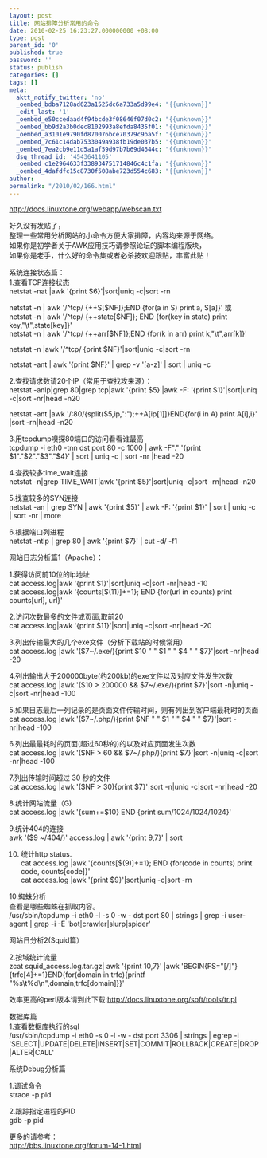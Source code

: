 ```yaml
---
layout: post
title: 网站排障分析常用的命令
date: 2010-02-25 16:23:27.000000000 +08:00
type: post
parent_id: '0'
published: true
password: ''
status: publish
categories: []
tags: []
meta:
  aktt_notify_twitter: 'no'
  _oembed_bdba7128ad623a1525dc6a733a5d99e4: "{{unknown}}"
  _edit_last: '1'
  _oembed_e50ccedaad4f94bcde3f08646f07d0c2: "{{unknown}}"
  _oembed_bb9d2a3b0dec8102993a8efda8435f01: "{{unknown}}"
  _oembed_a3101e9790fd870076bce70379c9ba5f: "{{unknown}}"
  _oembed_7c61c14dab7533049a938fb19de037b5: "{{unknown}}"
  _oembed_7ea2cb9e11d5a1af59d97b7b69d4644c: "{{unknown}}"
  dsq_thread_id: '4543641105'
  _oembed_c1e2964633f338934751714846c4c1fa: "{{unknown}}"
  _oembed_4dafdfc15c8730f508abe723d554c683: "{{unknown}}"
author: 
permalink: "/2010/02/166.html"
---
```

http://docs.linuxtone.org/webapp/webscan.txt

好久没有发贴了，  
整理一些常用分析网站的小命令方便大家排障，内容均来源于网络。  
如果你是初学者关于AWK应用技巧请参照论坛的脚本编程版块，  
如果你是老手，什么好的命令集或者必杀技欢迎跟贴，丰富此贴！

系统连接状态篇：  
1.查看TCP连接状态  
netstat -nat |awk '{print $6}'|sort|uniq -c|sort -rn

netstat -n | awk '/^tcp/ {++S[$NF]};END {for(a in S) print a, S[a]}' 或  
netstat -n | awk '/^tcp/ {++state[$NF]}; END {for(key in state) print key,"\t",state[key]}'  
netstat -n | awk '/^tcp/ {++arr[$NF]};END {for(k in arr) print k,"\t",arr[k]}'

netstat -n |awk '/^tcp/ {print $NF}'|sort|uniq -c|sort -rn

netstat -ant | awk '{print $NF}' | grep -v '[a-z]' | sort | uniq -c

2.查找请求数请20个IP（常用于查找攻来源）：  
netstat -anlp|grep 80|grep tcp|awk '{print $5}'|awk -F: '{print $1}'|sort|uniq -c|sort -nr|head -n20

netstat -ant |awk '/:80/{split($5,ip,":");++A[ip[1]]}END{for(i in A) print A[i],i}' |sort -rn|head -n20

3.用tcpdump嗅探80端口的访问看看谁最高  
tcpdump -i eth0 -tnn dst port 80 -c 1000 | awk -F"." '{print $1"."$2"."$3"."$4}' | sort | uniq -c | sort -nr |head -20

4.查找较多time\_wait连接  
netstat -n|grep TIME\_WAIT|awk '{print $5}'|sort|uniq -c|sort -rn|head -n20

5.找查较多的SYN连接  
netstat -an | grep SYN | awk '{print $5}' | awk -F: '{print $1}' | sort | uniq -c | sort -nr | more

6.根据端口列进程  
netstat -ntlp | grep 80 | awk '{print $7}' | cut -d/ -f1

网站日志分析篇1（Apache）：

1.获得访问前10位的ip地址  
cat access.log|awk '{print $1}'|sort|uniq -c|sort -nr|head -10  
cat access.log|awk '{counts[$(11)]+=1}; END {for(url in counts) print counts[url], url}'

2.访问次数最多的文件或页面,取前20  
cat access.log|awk '{print $11}'|sort|uniq -c|sort -nr|head -20

3.列出传输最大的几个exe文件（分析下载站的时候常用）  
cat access.log |awk '($7~/\.exe/){print $10 " " $1 " " $4 " " $7}'|sort -nr|head -20

4.列出输出大于200000byte(约200kb)的exe文件以及对应文件发生次数  
cat access.log |awk '($10 \> 200000 && $7~/\.exe/){print $7}'|sort -n|uniq -c|sort -nr|head -100

5.如果日志最后一列记录的是页面文件传输时间，则有列出到客户端最耗时的页面  
cat access.log |awk '($7~/\.php/){print $NF " " $1 " " $4 " " $7}'|sort -nr|head -100

6.列出最最耗时的页面(超过60秒的)的以及对应页面发生次数  
cat access.log |awk '($NF \> 60 && $7~/\.php/){print $7}'|sort -n|uniq -c|sort -nr|head -100

7.列出传输时间超过 30 秒的文件  
cat access.log |awk '($NF \> 30){print $7}'|sort -n|uniq -c|sort -nr|head -20

8.统计网站流量（G)  
cat access.log |awk '{sum+=$10} END {print sum/1024/1024/1024}'

9.统计404的连接  
awk '($9 ~/404/)' access.log | awk '{print $9,$7}' | sort

10. 统计http status.  
cat access.log |awk '{counts[$(9)]+=1}; END {for(code in counts) print code, counts[code]}'  
cat access.log |awk '{print $9}'|sort|uniq -c|sort -rn

10.蜘蛛分析  
查看是哪些蜘蛛在抓取内容。  
/usr/sbin/tcpdump -i eth0 -l -s 0 -w - dst port 80 | strings | grep -i user-agent | grep -i -E 'bot|crawler|slurp|spider'

网站日分析2(Squid篇）

2.按域统计流量  
zcat squid\_access.log.tar.gz| awk '{print $10,$7}' |awk 'BEGIN{FS="[/]"}{trfc[$4]+=$1}END{for(domain in trfc){printf "%s\t%d\n",domain,trfc[domain]}}'

效率更高的perl版本请到此下载:http://docs.linuxtone.org/soft/tools/tr.pl

数据库篇  
1.查看数据库执行的sql  
/usr/sbin/tcpdump -i eth0 -s 0 -l -w - dst port 3306 | strings | egrep -i 'SELECT|UPDATE|DELETE|INSERT|SET|COMMIT|ROLLBACK|CREATE|DROP|ALTER|CALL'

系统Debug分析篇

1.调试命令  
strace -p pid

2.跟踪指定进程的PID  
gdb -p pid

更多的请参考：  
http://bbs.linuxtone.org/forum-14-1.html

